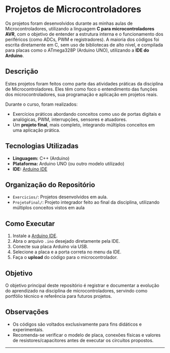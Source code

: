 # Projetos de Microcontroladores

Os projetos foram desenvolvidos durante as minhas aulas de Microcontroladores, utilizando a linguagem **C para microcontroladores AVR**, com o objetivo de entender a estrutura interna e o funcionamento dos periféricos (como ADCs, PWM e registradores). A maioria dos códigos foi escrita diretamente em C, sem uso de bibliotecas de alto nível, e compilada para placas como o ATmega328P (Arduino UNO), utilizando a **IDE do Arduino**.

## Descrição

Estes projetos foram feitos como parte das atividades práticas da disciplina de Microcontroladores. Eles têm como foco o entendimento das funções dos microcontroladores, sua programação e aplicação em projetos reais.

Durante o curso, foram realizados:

- Exercícios práticos abordando conceitos como uso de portas digitais e analógicas, PWM, interrupções, sensores e atuadores.
- Um **projeto final**, mais completo, integrando múltiplos conceitos em uma aplicação prática.

## Tecnologias Utilizadas

- **Linguagem:** C++ (Arduino)
- **Plataforma:** Arduino UNO (ou outro modelo utilizado)
- **IDE:** [Arduino IDE](https://www.arduino.cc/en/software)

## Organização do Repositório
- `Exercicios/`: Projetos desenvolvidos em aula.
- `ProjetoFinal/`: Projeto integrador feito ao final da disciplina, utilizando múltiplos conceitos vistos em aula

## Como Executar

1. Instale a [Arduino IDE](https://www.arduino.cc/en/software).
2. Abra o arquivo `.ino` desejado diretamente pela IDE.
3. Conecte sua placa Arduino via USB.
4. Selecione a placa e a porta correta no menu da IDE.
5. Faça o **upload** do código para o microcontrolador.

## Objetivo

O objetivo principal deste repositório é registrar e documentar a evolução do aprendizado na disciplina de microcontroladores, servindo como portfólio técnico e referência para futuros projetos.

## Observações

- Os códigos são voltados exclusivamente para fins didáticos e experimentais.
- Recomenda-se verificar o modelo de placa, conexões físicas e valores de resistores/capacitores antes de executar os circuitos propostos.
---
